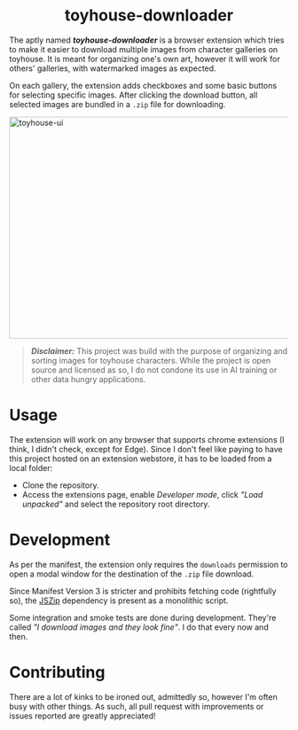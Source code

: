 <h1 align="center">
    toyhouse-downloader
</h1>

The aptly named ***toyhouse-downloader*** is a browser extension which tries to make it easier to download multiple images from character galleries on toyhouse. It is meant for organizing one's own art, however it will work for others' galleries, with watermarked images as expected. 

On each gallery, the extension adds checkboxes and some basic buttons for selecting specific images. After clicking the download button, all selected images are bundled in a `.zip` file for downloading.

<img width="524" height="400" alt="toyhouse-ui" src="https://github.com/user-attachments/assets/56a46245-4e7f-4d0f-9edc-70f7324d37b0" />
<p></p>


> ***Disclaimer:***
> This project was build with the purpose of organizing and sorting images for toyhouse characters. While the project is open source and licensed as so, I do not condone its use in AI training or other data hungry applications.   


# Usage
The extension will work on any browser that supports chrome extensions (I think, I didn't check, except for Edge).
Since I don't feel like paying to have this project hosted on an extension webstore, it has to be loaded from a local folder: 
- Clone the repository.
- Access the extensions page, enable *Developer mode*, click *"Load unpacked"* and select the repository root directory.


# Development
As per the manifest, the extension only requires the `downloads` permission to open a modal window for the destination of the `.zip` file download.

Since Manifest Version 3 is stricter and prohibits fetching code (rightfully so), the [JSZip](https://stuk.github.io/jszip/) dependency is present as a monolithic script.

Some integration and smoke tests are done during development. They're called *"I download images and they look fine"*. I do that every now and then.


# Contributing
There are a lot of kinks to be ironed out, admittedly so, however I'm often busy with other things. 
As such, all pull request with improvements or issues reported are greatly appreciated!

